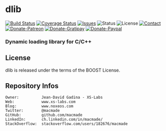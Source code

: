dlib
====

[![Build Status](https://img.shields.io/travis/macmade/dlib.svg?branch=master&style=flat)](https://travis-ci.org/macmade/dlib)
[![Coverage Status](https://img.shields.io/coveralls/macmade/dlib.svg?branch=master&style=flat)](https://coveralls.io/r/macmade/dlib?branch=master)
[![Issues](http://img.shields.io/github/issues/macmade/dlib.svg?style=flat)](https://github.com/macmade/dlib/issues)
![Status](https://img.shields.io/badge/status-active-brightgreen.svg?style=flat)
![License](https://img.shields.io/badge/license-boost-brightgreen.svg?style=flat)
[![Contact](https://img.shields.io/badge/contact-@macmade-blue.svg?style=flat)](https://twitter.com/macmade)  
[![Donate-Patreon](https://img.shields.io/badge/donate-patreon-yellow.svg?style=flat)](https://patreon.com/macmade)
[![Donate-Gratipay](https://img.shields.io/badge/donate-gratipay-yellow.svg?style=flat)](https://www.gratipay.com/macmade)
[![Donate-Paypal](https://img.shields.io/badge/donate-paypal-yellow.svg?style=flat)](https://paypal.me/xslabs)

### Dynamic loading library for C/C++

License
-------

dlib is released under the terms of the BOOST License.

Repository Infos
----------------

    Owner:			Jean-David Gadina - XS-Labs
    Web:			www.xs-labs.com
    Blog:			www.noxeos.com
    Twitter:		@macmade
    GitHub:			github.com/macmade
    LinkedIn:		ch.linkedin.com/in/macmade/
    StackOverflow:	stackoverflow.com/users/182676/macmade
